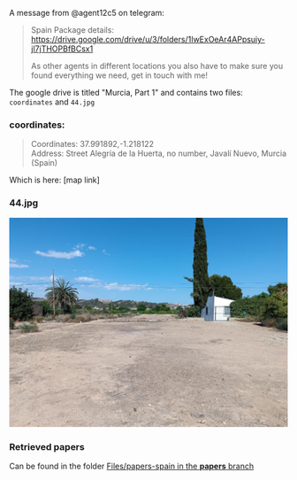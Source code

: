 A message from @agent12c5 on telegram:
> Spain Package details:<br>
> https://drive.google.com/drive/u/3/folders/1IwExOeAr4APpsuiy-jl7jTHOPBfBCsx1
> 
> As other agents in different locations you also have to make sure you found everything we need, get in touch with me!

The google drive is titled "Murcia, Part 1" and contains two files: `coordinates` and `44.jpg`

### coordinates:
> Coordinates: 37.991892,-1.218122<br>
> Address: Street Alegría de la Huerta, no number, Javalí Nuevo, Murcia (Spain)

Which is here: [map link]

### 44.jpg
![photo of a parking lot](../../Files/44.jpg)

### Retrieved papers
Can be found in the folder [Files/papers-spain in the **papers** branch](https://github.com/3ncy/ARRS-s6/tree/papers/Files/papers-spain)
